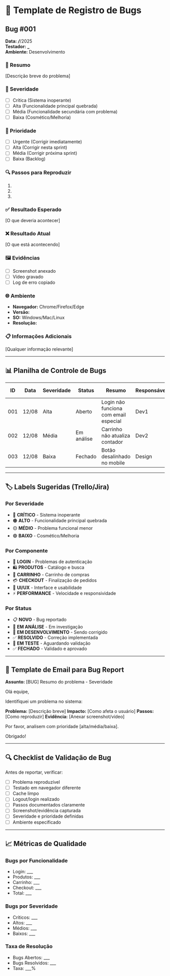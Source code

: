 # 🐛 Template de Registro de Bugs

## Bug #001

**Data:** **_/_**/2025  
**Testador:** ******\_******  
**Ambiente:** Desenvolvimento

### 📝 Resumo

[Descrição breve do problema]

### 🎯 Severidade

- [ ] Crítica (Sistema inoperante)
- [ ] Alta (Funcionalidade principal quebrada)
- [ ] Média (Funcionalidade secundária com problema)
- [ ] Baixa (Cosmético/Melhoria)

### 🔄 Prioridade

- [ ] Urgente (Corrigir imediatamente)
- [ ] Alta (Corrigir nesta sprint)
- [ ] Média (Corrigir próxima sprint)
- [ ] Baixa (Backlog)

### 🔍 Passos para Reproduzir

1.
2.
3.

### ✅ Resultado Esperado

[O que deveria acontecer]

### ❌ Resultado Atual

[O que está acontecendo]

### 🖼️ Evidências

- [ ] Screenshot anexado
- [ ] Vídeo gravado
- [ ] Log de erro copiado

### 🌐 Ambiente

- **Navegador:** Chrome/Firefox/Edge
- **Versão:**
- **SO:** Windows/Mac/Linux
- **Resolução:**

### 📋 Informações Adicionais

[Qualquer informação relevante]

---

## 📊 Planilha de Controle de Bugs

| ID  | Data  | Severidade | Status     | Resumo                                | Responsável | Data Correção |
| --- | ----- | ---------- | ---------- | ------------------------------------- | ----------- | ------------- |
| 001 | 12/08 | Alta       | Aberto     | Login não funciona com email especial | Dev1        | -             |
| 002 | 12/08 | Média      | Em análise | Carrinho não atualiza contador        | Dev2        | -             |
| 003 | 12/08 | Baixa      | Fechado    | Botão desalinhado no mobile           | Design      | 13/08         |

---

## 🏷️ Labels Sugeridas (Trello/Jira)

### Por Severidade

- 🔴 **CRÍTICO** - Sistema inoperante
- 🟠 **ALTO** - Funcionalidade principal quebrada
- 🟡 **MÉDIO** - Problema funcional menor
- 🟢 **BAIXO** - Cosmético/Melhoria

### Por Componente

- 🔐 **LOGIN** - Problemas de autenticação
- 🛍️ **PRODUTOS** - Catálogo e busca
- 🛒 **CARRINHO** - Carrinho de compras
- 💳 **CHECKOUT** - Finalização de pedidos
- 📱 **UI/UX** - Interface e usabilidade
- ⚡ **PERFORMANCE** - Velocidade e responsividade

### Por Status

- 📋 **NOVO** - Bug reportado
- 👀 **EM ANÁLISE** - Em investigação
- 🔧 **EM DESENVOLVIMENTO** - Sendo corrigido
- ✅ **RESOLVIDO** - Correção implementada
- 🧪 **EM TESTE** - Aguardando validação
- ✅ **FECHADO** - Validado e aprovado

---

## 📧 Template de Email para Bug Report

**Assunto:** [BUG] Resumo do problema - Severidade

Olá equipe,

Identifiquei um problema no sistema:

**Problema:** [Descrição breve]
**Impacto:** [Como afeta o usuário]
**Passos:** [Como reproduzir]
**Evidência:** [Anexar screenshot/vídeo]

Por favor, analisem com prioridade [alta/média/baixa].

Obrigado!

---

## 🔍 Checklist de Validação de Bug

Antes de reportar, verificar:

- [ ] Problema reproduzível
- [ ] Testado em navegador diferente
- [ ] Cache limpo
- [ ] Logout/login realizado
- [ ] Passos documentados claramente
- [ ] Screenshot/evidência capturada
- [ ] Severidade e prioridade definidas
- [ ] Ambiente especificado

---

## 📈 Métricas de Qualidade

### Bugs por Funcionalidade

- Login: \_\_\_
- Produtos: \_\_\_
- Carrinho: \_\_\_
- Checkout: \_\_\_
- Total: \_\_\_

### Bugs por Severidade

- Críticos: \_\_\_
- Altos: \_\_\_
- Médios: \_\_\_
- Baixos: \_\_\_

### Taxa de Resolução

- Bugs Abertos: \_\_\_
- Bugs Resolvidos: \_\_\_
- Taxa: \_\_\_%
